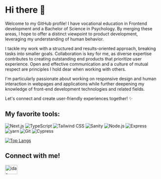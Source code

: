 # Hi there 👋

Welcome to my GitHub profile! I have vocational education in Frontend development and a Bachelor of Science in Psychology. By merging these areas, I hope to offer a distinct viewpoint to product development, leveraging my understanding of human behavior.

I tackle my work with a structured and results-oriented approach, breaking tasks into smaller goals. Collaboration is key for me, as diverse expertise contributes to creating outstanding end products that prioritize user experience. Open and effective communication and a culture of mutual respect are principles I hold dear when working with others.

I'm particularly passionate about working on responsive design and human interaction in webpages and applications while further deepening my knowledge of front-end development technologies and related fields.

Let's connect and create user-friendly experiences together! ✨

## My favorite tools: 
<div>
  <img alt="Next.js" src="https://img.shields.io/badge/next.js-fff?style=for-the-badge&logo=nextdotjs&logoColor=000" />
  <!-- <img alt="React" src="https://img.shields.io/badge/react-fff?style=for-the-badge&logo=react" /> -->
  <!-- <img alt="JavaScript" src="https://img.shields.io/badge/javascript-fff?style=for-the-badge&logo=javascript" /> -->
  <img alt="TypeScript" src="https://img.shields.io/badge/typescript-fff?style=for-the-badge&logo=typescript" />
  <!-- <img alt="HTML 5" src="https://img.shields.io/badge/html5-fff?style=for-the-badge&logo=html5" /> -->
  <!-- <img alt="CSS 3" src="https://img.shields.io/badge/css3-fff?style=for-the-badge&logo=css3&logoColor=1572B6" /> -->
  <!-- <img alt="Css Modules" src="https://img.shields.io/badge/css modules-fff?style=for-the-badge&logo=cssmodules&logoColor=1572B6" /> -->
  <!-- <img alt="Sass" src="https://img.shields.io/badge/sass-fff?style=for-the-badge&logo=sass" /> -->
  <img alt="Tailwind CSS" src="https://img.shields.io/badge/tailwind-fff?style=for-the-badge&logo=tailwindcss" />
  <!-- <img alt="Vite" src="https://img.shields.io/badge/vite-fff?style=for-the-badge&logo=vite" /> -->
  <!-- <img alt="npm" src="https://img.shields.io/badge/npm-fff?style=for-the-badge&logo=npm" /> -->
  <img alt="Sanity" src="https://img.shields.io/badge/sanity-fff?style=for-the-badge&logo=sanity" />
  <img alt="Node.js" src="https://img.shields.io/badge/node.js-fff?style=for-the-badge&logo=nodedotjs" />
  <img alt="Express" src="https://img.shields.io/badge/express-fff?style=for-the-badge&logo=express&logoColor=000" />
  <!-- <img alt="Nodemon" src="https://img.shields.io/badge/nodemon-fff?style=for-the-badge&logo=nodemon" /> -->
  <!-- <img alt="Supabase" src="https://img.shields.io/badge/supabase-fff?style=for-the-badge&logo=supabase" /> -->
  <!-- <img alt="Firebase" src="https://img.shields.io/badge/firebase-fff?style=for-the-badge&logo=firebase" /> -->
  <img alt="yarn" src="https://img.shields.io/badge/yarn-fff?style=for-the-badge&logo=yarn" />
  <img alt="Git" src="https://img.shields.io/badge/git-fff?style=for-the-badge&logo=git" />
  <!-- <img alt="Prettier" src="https://img.shields.io/badge/prettier-fff?style=for-the-badge&logo=prettier" /> -->
  <!-- <img alt="Figma" src="https://img.shields.io/badge/figma-fff?style=for-the-badge&logo=figma" /> -->
  <!-- <img alt="Postman" src="https://img.shields.io/badge/postman-fff?style=for-the-badge&logo=postman" /> -->
  <img alt="Cypress" src="https://img.shields.io/badge/cypress-fff?style=for-the-badge&logo=cypress" />
  <!-- <img alt="Jest" src="https://img.shields.io/badge/jest-fff?style=for-the-badge&logo=jest&logoColor=000"> -->
</div>
<p />

[![Top Langs](https://github-readme-stats.vercel.app/api/top-langs/?username=idamakela&theme=dracula&layout=compact)](https://github.com/anuraghazra/github-readme-stats) 

## Connect with me! 
<p align="left">
<a href="https://www.linkedin.com/in/makelaida/" target="blank">
  <img align="center" src="https://raw.githubusercontent.com/rahuldkjain/github-profile-readme-generator/master/src/images/icons/Social/linked-in-alt.svg" alt="ida-linkedin" height="30" width="40" />
</a>
</p>
